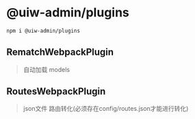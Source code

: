@uiw-admin/plugins
===

```bash
npm i @uiw-admin/plugins
```

## RematchWebpackPlugin 

> 自动加载 models

## RoutesWebpackPlugin 

> json文件 路由转化(必须存在config/routes.json才能进行转化)